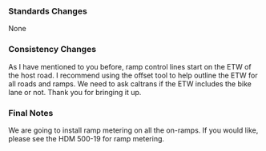 ### Standards Changes
None

### Consistency Changes
As I have mentioned to you before, ramp control lines start on the ETW of the host road. I recommend using the offset tool to help outline the ETW for all roads and ramps. We need to ask caltrans if the ETW includes the bike lane or not. Thank you for bringing it up.

### Final Notes
We are going to install ramp metering on all the on-ramps. If you would like, please see the HDM 500-19 for ramp metering.